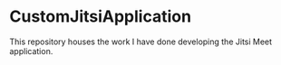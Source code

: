 # CustomJitsiApplication
This repository houses the work I have done developing the Jitsi Meet application.
